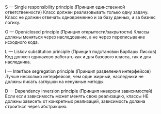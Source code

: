 S — Single responsibility principle (Принцип единственной ответственности)
	Класс должен реализовывать только одну задачу. Класс не должен отвечать одновременно и за базу данных, и за бизнес логику.

O — Open/closed principle (Принцип открытости/закрытости)
	 Классы должны меняться через наследование, а не через переписывание исходного кода.

L — Liskov substitution principle (Принцип подстановки Барбары Лисков)
	 Код должен одинаково работать как и для базового класса, так и для наследника.

I — Interface segregation principle (Принцип разделения интерфейсов)
	 Лучше несколько интерфейсов, чем один жирный, наследники не должны писать заглушки на ненужные методы.

D — Dependency inversion principle (Принцип инверсии зависимостей)
	 Если если зависимость может менять свою реализацию, классы НЕ должны зависеть от конкретных реализаций, зависимость должна строиться через абстракцию.
